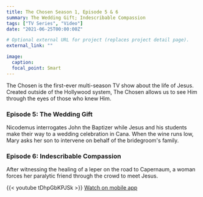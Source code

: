 ```yaml
---
title: The Chosen Season 1, Episode 5 & 6
summary: The Wedding Gift; Indescribable Compassion
tags: ["TV Series", "Video"]
date: "2021-06-25T00:00:00Z"

# Optional external URL for project (replaces project detail page).
external_link: ""

image:
  caption:
  focal_point: Smart
---
```

The Chosen is the first-ever multi-season TV show about the life of Jesus. Created outside of the Hollywood system, The Chosen allows us to see Him through the eyes of those who knew Him.

### Episode 5: The Wedding Gift
Nicodemus interrogates John the Baptizer while Jesus and his students make their way to a wedding celebration in Cana.  When the wine runs low, Mary asks her son to intervene on behalf of the bridegroom's family.

### Episode 6: Indescribable Compassion
After witnessing the healing of a leper on the road to Capernaum, a woman forces her paralytic friend through the crowd to meet Jesus.

{{< youtube tDhpGbKPJSk >}}
[Watch on mobile app](https://thechosen.tv/app)
